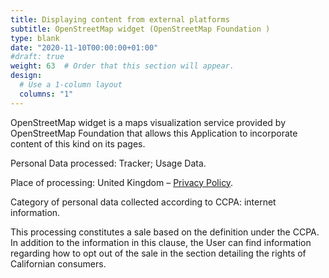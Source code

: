 ```yaml
---
title: Displaying content from external platforms
subtitle: OpenStreetMap widget (OpenStreetMap Foundation )
type: blank
date: "2020-11-10T00:00:00+01:00"
#draft: true
weight: 63  # Order that this section will appear. 
design:
  # Use a 1-column layout
  columns: "1"
---
```


OpenStreetMap widget is a maps visualization service provided by OpenStreetMap Foundation that allows this Application to incorporate content of this kind on its pages.

Personal Data processed: Tracker; Usage Data.

Place of processing: United Kingdom – [Privacy Policy](https://wiki.osmfoundation.org/wiki/Privacy_Policy).

Category of personal data collected according to CCPA: internet information.

This processing constitutes a sale based on the definition under the CCPA. In addition to the information in this clause, the User can find information regarding how to opt out of the sale in the section detailing the rights of Californian consumers.
